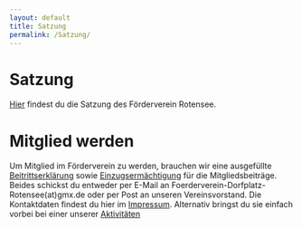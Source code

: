 ```yaml
---
layout: default
title: Satzung
permalink: /Satzung/
---
```


# Satzung
[Hier](/files/Vereinssatzung_FDR.pdf) findest du die Satzung des Förderverein Rotensee.

# Mitglied werden
Um Mitglied im Förderverein zu werden, brauchen wir eine ausgefüllte [Beitrittserklärung](/files/Beitrittserklaerung.pdf) sowie [Einzugsermächtigung](/files/Einzugsermaechtigung.pdf) für die Mitgliedsbeiträge.
Beides schickst du entweder per E-Mail an Foerderverein-Dorfplatz-Rotensee(at)gmx.de oder per Post an unseren Vereinsvorstand. Die Kontaktdaten findest du hier im [Impressum](/Impressum). Alternativ bringst du sie einfach vorbei bei einer unserer [Aktivitäten](/Aktivitaeten)
